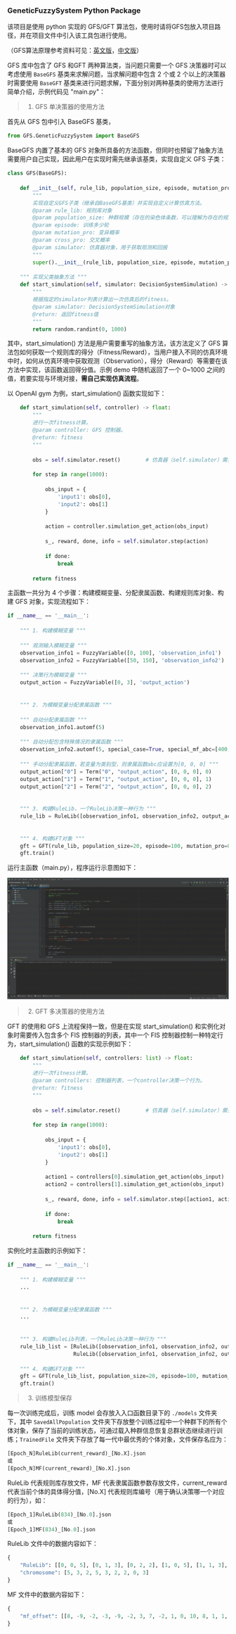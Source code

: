### GeneticFuzzySystem Python Package

该项目是使用 python 实现的 GFS/GFT 算法包，使用时请将GFS包放入项目路径，并在项目文件中引入该工具包进行使用。

（GFS算法原理参考资料可见：[英文版](https://www.cs.princeton.edu/courses/archive/fall07/cos436/HIDDEN/Knapp/fuzzy004.htm)，[中文版](https://blog.csdn.net/qq_38638132/article/details/106477710)）

GFS 库中包含了 GFS 和GFT 两种算法类，当问题只需要一个 GFS 决策器时可以考虑使用 `BaseGFS` 基类来求解问题，当求解问题中包含 2 个或 2 个以上的决策器时需要使用 `BaseGFT` 基类来进行问题求解，下面分别对两种基类的使用方法进行简单介绍，示例代码见 "main.py"：



> 1. GFS 单决策器的使用方法

首先从 GFS 包中引入 BaseGFS 基类，

```python
from GFS.GeneticFuzzySystem import BaseGFS
```

BaseGFS 内置了基本的 GFS 对象所具备的方法函数，但同时也预留了抽象方法需要用户自己实现，因此用户在实现时需先继承该基类，实现自定义 GFS 子类：

```python
class GFS(BaseGFS):

    def __init__(self, rule_lib, population_size, episode, mutation_pro=0.01, cross_pro=0.9, simulator=None):
        """
        实现自定义GFS子类（继承自BaseGFS基类）并实现自定义计算仿真方法。
        @param rule_lib: 规则库对象
        @param population_size: 种群规模（存在的染色体条数，可以理解为存在的规则库个数）
        @param episode: 训练多少轮
        @param mutation_pro: 变异概率
        @param cross_pro: 交叉概率
        @param simulator: 仿真器对象，用于获取观测和回报
        """
        super().__init__(rule_lib, population_size, episode, mutation_pro, cross_pro, simulator)

    """ 实现父类抽象方法 """
    def start_simulation(self, simulator: DecisionSystemSimulation) -> float:
        """
        根据指定的simulator列表计算出一次仿真后的fitness。
        @param simulator: DecisionSystemSimulation对象
        @return: 返回fitness值
        """
        return random.randint(0, 1000)
```

其中，start_simulation() 方法是用户需要重写的抽象方法，该方法定义了 GFS 算法包如何获取一个规则库的得分（Fitness/Reward），当用户接入不同的仿真环境中时，如何从仿真环境中获取观测（Observation），得分（Reward）等需要在该方法中实现，该函数返回得分值。示例 demo 中随机返回了一个 0~1000 之间的值，若要实现与环境对接，**需自己实现仿真流程**。

以 OpenAI gym 为例，start_simulation() 函数实现如下：

```python
    def start_simulation(self, controller) -> float:
        """
        进行一次fitness计算。
        @param controller: GFS 控制器。
        @return: fitness
        """

        obs = self.simulator.reset()		# 仿真器（self.simulator）需要在实例化 GFS 对象的时候传入，见上

        for step in range(1000):

            obs_input = {
                'input1': obs[0],
                'input2': obs[1]
            }

            action = controller.simulation_get_action(obs_input)

            s_, reward, done, info = self.simulator.step(action)

            if done:
                break

        return fitness
```

主函数一共分为 4 个步骤：构建模糊变量、分配隶属函数、构建规则库对象、构建 GFS 对象，实现流程如下：

```python
if __name__ == '__main__':
    
	""" 1. 构建模糊变量 """

    """ 观测输入模糊变量 """
    observation_info1 = FuzzyVariable([0, 100], 'observation_info1')
    observation_info2 = FuzzyVariable([50, 150], 'observation_info2')

    """ 决策行为模糊变量 """
    output_action = FuzzyVariable([0, 3], 'output_action')


    """ 2. 为模糊变量分配隶属函数 """

    """ 自动分配隶属函数 """
    observation_info1.automf(5)

    """ 自动分配包含特殊情况的隶属函数 """
    observation_info2.automf(5, special_case=True, special_mf_abc=[400, 500, 600])

    """ 手动分配隶属函数，若变量为类别型，则隶属函数abc应设置为[0, 0, 0] """
    output_action["0"] = Term("0", "output_action", [0, 0, 0], 0)
    output_action["1"] = Term("1", "output_action", [0, 0, 0], 1)
    output_action["2"] = Term("2", "output_action", [0, 0, 0], 2)


    """ 3. 构建RuleLib，一个RuleLib决策一种行为 """
    rule_lib = RuleLib([observation_info1, observation_info2, output_action])


    """ 4. 构建GFT对象 """
    gft = GFT(rule_lib, population_size=20, episode=100, mutation_pro=0.1, cross_pro=0.9, simulator=gym)
    gft.train()
```

运行主函数（main.py），程序运行示意图如下：

<div align=center><img src="assets/GFS.gif"></div>



> 2. GFT 多决策器的使用方法

GFT 的使用和 GFS 上流程保持一致，但是在实现 start_simulation() 和实例化对象时需要传入包含多个 FIS 控制器的列表，其中一个 FIS 控制器控制一种特定行为，start_simulation() 函数的实现示例如下：

```python
    def start_simulation(self, controllers: list) -> float:
        """
        进行一次fitness计算。
        @param controllers: 控制器列表，一个controller决策一个行为。
        @return: fitness
        """

        obs = self.simulator.reset()		# 仿真器（self.simulator）需要在实例化 GFS 对象的时候传入，见上

        for step in range(1000):

            obs_input = {
                'input1': obs[0],
                'input2': obs[1]
            }

            action1 = controllers[0].simulation_get_action(obs_input)
            action2 = controllers[1].simulation_get_action(obs_input)

            s_, reward, done, info = self.simulator.step([action1, action2])

            if done:
                break

        return fitness
```

实例化时主函数的示例如下：

```python
if __name__ == '__main__':
    
	""" 1. 构建模糊变量 """
    ...


    """ 2. 为模糊变量分配隶属函数 """
    ...


    """ 3. 构建RuleLib列表，一个RuleLib决策一种行为 """
    rule_lib_list = [RuleLib([observation_info1, observation_info2, output_action1]),
                     RuleLib([observation_info1, observation_info2, output_action2])]

    """ 4. 构建GFT对象 """
    gft = GFT(rule_lib_list, population_size=20, episode=100, mutation_pro=0.1, cross_pro=0.9, simulator=gym)
    gft.train()
```



> 3. 训练模型保存

每一次训练完成后，训练 model 会存放入入口函数目录下的 `./models` 文件夹下，其中 `SavedAllPopulation` 文件夹下存放整个训练过程中一个种群下的所有个体对象，保存了当前的训练状态，可通过载入种群信息恢复总群状态继续进行训练；`TrainedFile` 文件夹下存放了每一代中最优秀的个体对象，文件保存名应为：

```python
[Epoch_N]RuleLib(current_reward)_[No.X].json
或
[Epoch_N]MF(current_reward)_[No.X].json
```

RuleLib 代表规则库存放文件，MF 代表隶属函数参数存放文件，current_reward 代表当前个体的具体得分值，[No.X] 代表规则库编号（用于确认决策哪一个对应的行为），如：

```python
[Epoch_1]RuleLib(834)_[No.0].json
或
[Epoch_1]MF(834)_[No.0].json
```

RuleLib 文件中的数据内容如下：

```python
{
    "RuleLib": [[0, 0, 5], [0, 1, 3], [0, 2, 2], [1, 0, 5], [1, 1, 3], [1, 2, 2], [2, 0, 2], [2, 1, 0], [2, 2, 3]], 
    "chromosome": [5, 3, 2, 5, 3, 2, 2, 0, 3]
}
```

MF 文件中的数据内容如下：

```python
{
    "mf_offset": [[8, -9, -2, -3, -9, -2, 3, 7, -2, 1, 0, 10, 8, 1, 1, -10, -10, -3, 6, 6, 9, -2, 2, 8, -9, -4, 3, -9, 4, -1, -1, -7, 10, 4, -8, -6], [-4, 10, 5, -3, -4, 0, -7, 4, 4, 1, -7, 9, 6, -6, -3, 4, 8, 10, 3, -3, -4, -4, -8, -5, 5, -1, 9, 6, 3, 7, 10, -2, 6, 3, 10, 4]]
}
```

